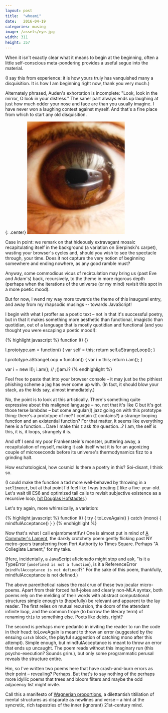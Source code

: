 ```yaml
---
layout: post
title:  "whoami"
date:   2016-04-19
categories: musing
image: /assets/eye.jpg
width: 311
height: 357
---
```

When it isn't exactly clear what it
means to begin at the beginning, often a little self-conscious meta-pondering
provides a useful segue into the material. 

(I say this from experience: it is how yours truly has vanquished many a disquisition.
It is how I am beginning right now, thank you very much.)

Alternately phrased, Auden's exhortation is incomplete:
"Look, look in the mirror, O look in your distress." The saner part always
ends up laughing at just how much odder your nose and face are than you usually imagine. I have
never won a laughing contest against myself. And that's a fine place from which to start 
any old disquisition.

{: .center}
![Camera Reflected in Author's Eye](/assets/eye.jpg)

Case in point: we remark on that hideously extravagant mosaic recapitulating itself
in the background (a variation on Sierpinski's carpet), wasting your browser's cycles and, 
should you wish to see the spectacle through, your time. Does it not capture the very notion
of beginning somewhere and ending nowhere, as any good ramble must?

Anyway, some commodious vicus of recirculation may bring us (past Eve and Adam's)
back, recursively, to the theme in more rigorous depth (perhaps when the iterations of the 
universe (or my mind) revisit this spot in a more poetic mood).

But for now, I wend my way more towards the theme of this inaugural entry, and away from my
rhapsodic musings -- towards JavaScript!

I begin with what I proffer as a poetic text – not in that it's successful
poetry, but in that it makes something more aesthetic than 
functional, imagistic than quotidian, out of a language that is mostly quotidian and 
functional (and you thought you were escaping a poetic mood!):

{% highlight javascript %}
function I() {}

I.prototype.am = function() {
  var self = this;
  return self.aStrangeLoop();
}

I.prototype.aStrangeLoop = function() {
  var i = this;
  return i.am();
}

var i = new I();
i.am(); // ;()am.i?
{% endhighlight %}

Feel free to paste that into your browser console – it may
just be the pithiest phishing scheme a jag has ever come up with. (In fact, it should
blow your stack, as the kids say, almost immediately.)

No, the point is to look at this artistically. There's something quite expressive
about this maligned language – no, not that it's like C but it's got those terse
lambdas – but some angular(!) jazz going on with this prototype thing: there's a
prototype of me? I contain (`I` contains?) a strange looping function and an existential function? 
For that matter, it seems like everything here is a function... Dare I make this `I` ask *the* 
question...? I am, the self is this, it is, it loops, strangely it is.

And off I send my poor Frankenstein's monster, puttering away, a recapitulation of myself, 
making it ask itself what it is for an agonizing couple of microseconds before its universe's
thermodynamics fizz to a grinding halt.

How eschatological, how cosmic! Is there a poetry in this? Soi-disant, I think so.

(I could make the function a tad more well-behaved by throwing in a `setTimeout`, but
at that point I'd feel like I was treating `I` like a five-year-old. Let's wait till
ES6 and optimized tail calls to revisit subjective existence as a recursive loop, 
[h/t Douglas Hofstadter](https://en.wikipedia.org/wiki/I_Am_a_Strange_Loop).)

Let's try again, more whimsically, a variation:

{% highlight javascript %}
function I() {
  try {
    toLoveAgain()
  } catch (mono) {
    mindfulAcceptance()
  }
}
{% endhighlight %}

Now that's what I call enjambment!(\n) One is almost put in mind of [A Commuter's Lament](http://www.nytimes.com/1997/10/12/nyregion/neighborhood-report-midtown-lament-of-commuter-in-8-parts.html), the
darkly crotchety poem gently flicking past NY metro-goers transferring from Port
Authority to Times Square. Perhaps "A Collegiate Lament," for my take.

(Here, incidentally, a JavaScript aficionado might stop and ask, "is it a TypeError (`undefined is not a function`),
is it a ReferenceError (`mindfulAcceptance is not defined`)?" For the sake of this poem, thankfully,
mindfulAcceptance is not defined.)

The above parenthetical raises the real crux of these two jocular micro-poems. Apart from their forced
half-jokes and clearly non-MLA syntax, both poems rely on the melding of their words with abstract computational structures
simple enough to (hopefully) be relevant and apparent to the lay reader. The first relies on mutual recursion,
the doom of the attendant infinite loop, and the common trope (to borrow the literary term) of renaming `this` to
something else. Poets like [deixis](https://en.wikipedia.org/wiki/Deixis), right?

The second is perhaps more pedantic in inviting the reader to run the code in their head: toLoveAgain is meant to throw
an error (suggested by the ensuing `catch` block, the playful suggestion of catching mono after this attempt). Simple enough,
but mindfulAcceptance is meant to throw an error that ends up uncaught. The poem reads without this imaginary run (this psycho-execution? Sounds grim.), but only some programmatic perusal reveals the structure entire.

Hm, so I've written two poems here that have crash-and-burn errors as their point – revealing? Perhaps. But that's to say
nothing of the perhaps more idyllic poems that trees and bloom filters and maybe the odd adjacency list might invite.

Call this a manifesto of [Wagnerian proportions](https://en.wikipedia.org/wiki/Gesamtkunstwerk), a dilettantish titillation of mental
structures as disparate as newlines and verse – a hint at the syncretic, rich tapestries of the inner (ignorant) 21st-century mind.
